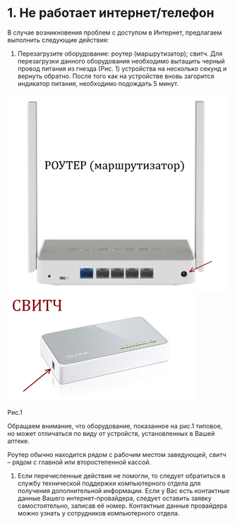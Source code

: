 # 1. Не работает интернет/телефон

В случае возникновения проблем с доступом в Интернет, предлагаем выполнить следующие действия:

1. Перезагрузите оборудование: роутер (маршрутизатор); свитч. Для перезагрузки данного оборудования необходимо вытащить черный провод питания из гнезда (Рис. 1) устройства на несколько секунд и вернуть обратно. После того как на устройстве вновь загорится индикатор питания, необходимо подождать 5 минут.

![](.gitbook/assets/0) ![](<.gitbook/assets/1 (1) (1)>)

Рис.1

Обращаем внимание, что оборудование, показанное на рис.1 типовое, но может отличаться по виду от устройств, установленных в Вашей аптеке.

Роутер обычно находится рядом с рабочим местом заведующей, свитч – рядом с главной или второстепенной кассой.

1. Если перечисленные действия не помогли, то следует обратиться в службу технической поддержки компьютерного отдела для получения дополнительной информации. Если у Вас есть контактные данные Вашего интернет-провайдера, следует оставить заявку самостоятельно, записав её номер. Контактные данные провайдера можно узнать у сотрудников компьютерного отдела.
